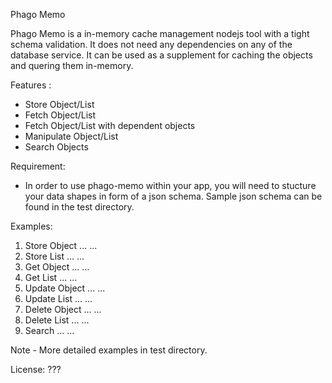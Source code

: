 Phago Memo

Phago Memo is a in-memory cache management nodejs tool with a tight schema validation. It does not need any dependencies on any of the database service. It can be used as a supplement for caching the objects and quering them in-memory.

Features :
- Store Object/List
- Fetch Object/List
- Fetch Object/List with dependent objects
- Manipulate Object/List
- Search Objects

Requirement:
- In order to use phago-memo within your app, you will need to stucture your data shapes in form of a json schema. Sample json schema can be found in the test directory.

Examples:
1. Store Object
	...
	...
2. Store List
	...
	...
3. Get Object
	...
	...
4. Get List
	...
	...
5. Update Object
	...
	...
6. Update List
	...
	...
7. Delete Object
	...
	...
8. Delete List
	...
	...
9. Search
	...
	...

Note - More detailed examples in test directory.

License: ???
